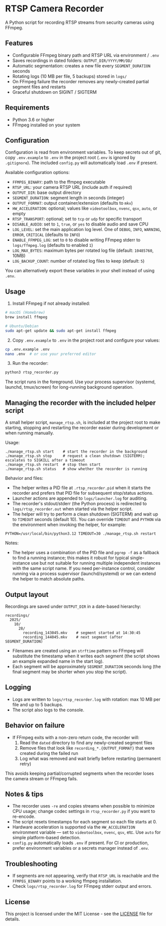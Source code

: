 # RTSP Camera Recorder

A Python script for recording RTSP streams from security cameras using FFmpeg.

## Features

- Configurable FFmpeg binary path and RTSP URL via environment / `.env`
- Saves recordings in dated folders: `OUTPUT_DIR/YYYY/MM/DD/`
- Automatic segmentation: creates a new file every `SEGMENT_DURATION` seconds
- Rotating logs (10 MB per file, 5 backups) stored in `logs/`
- On FFmpeg failure the recorder removes any newly-created partial segment files and restarts
- Graceful shutdown on SIGINT / SIGTERM

## Requirements

- Python 3.6 or higher
- FFmpeg installed on your system

## Configuration

Configuration is read from environment variables. To keep secrets out of git,
copy `.env.example` to `.env` in the project root (`.env` is ignored by `.gitignore`).
The included `config.py` will automatically load `.env` if present.

Available configuration options:

- `FFMPEG_BINARY`: path to the ffmpeg executable
- `RTSP_URL`: your camera RTSP URL (include auth if required)
- `OUTPUT_DIR`: base output directory
- `SEGMENT_DURATION`: segment length in seconds (integer)
- `OUTPUT_FORMAT`: output container/extension (defaults to `mkv`)
- `HW_ACCELERATION`: optional; values like `videotoolbox`, `nvenc`, `qsv`, `auto`, or empty
- `RTSP_TRANSPORT`: optional; set to `tcp` or `udp` for specific transport
- `DISABLE_AUDIO`: set to `1`, `true`, or `yes` to disable audio and save CPU
 - `LOG_LEVEL`: set the main application log level. One of `DEBUG`, `INFO`, `WARNING`, `ERROR`, `CRITICAL` (defaults to `INFO`)
 - `ENABLE_FFMPEG_LOG`: set to `0` to disable writing FFmpeg stderr to `logs/ffmpeg.log` (defaults to enabled `1`)
 - `LOG_MAX_BYTES`: maximum bytes per rotated log file (default: `10485760`, 10MB)
 - `LOG_BACKUP_COUNT`: number of rotated log files to keep (default: `5`)

You can alternatively export these variables in your shell instead of using
`.env`.

## Usage

1. Install FFmpeg if not already installed:

```bash
# macOS (Homebrew)
brew install ffmpeg

# Ubuntu/Debian
sudo apt-get update && sudo apt-get install ffmpeg
```

2. Copy `.env.example` to `.env` in the project root and configure your values:
```bash
cp .env.example .env
nano .env  # or use your preferred editor
```

3. Run the recorder:

```bash
python3 rtsp_recorder.py
```

The script runs in the foreground. Use your process supervisor (systemd,
launchd, tmux/screen) for long-running background operation.

Managing the recorder with the included helper script
----------------------------------------------------

A small helper script, `manage_rtsp.sh`, is included at the project root to
make starting, stopping and restarting the recorder easier during
development or when running manually.

Usage:

```
./manage_rtsp.sh start    # start the recorder in the background
./manage_rtsp.sh stop     # request a clean shutdown (SIGTERM); escalates to SIGKILL after a timeout
./manage_rtsp.sh restart  # stop then start
./manage_rtsp.sh status   # show whether the recorder is running
```

Behavior and files:

- The helper writes a PID file at `.rtsp_recorder.pid` when it starts the
  recorder and prefers that PID file for subsequent stop/status actions.
- Launcher actions are appended to `logs/launcher.log` for auditing.
- The recorder's stdout/stderr (the Python process) is redirected to
  `logs/rtsp_recorder.out` when started via the helper script.
- The helper will try to perform a clean shutdown (SIGTERM) and wait up to
  `TIMEOUT` seconds (default 10). You can override `TIMEOUT` and `PYTHON` via
  the environment when invoking the helper, for example:

```
PYTHON=/usr/local/bin/python3.12 TIMEOUT=30 ./manage_rtsp.sh restart
```

Notes:

- The helper uses a combination of the PID file and `pgrep -f` as a fallback
  to find a running instance; this makes it robust for typical single-instance
  use but not suitable for running multiple independent instances with the
  same script name. If you need per-instance control, consider running via a
  process supervisor (launchd/systemd) or we can extend the helper to match
  absolute paths.


## Output layout

Recordings are saved under `OUTPUT_DIR` in a date-based hierarchy:

```
recordings/
  2025/
    10/
      28/
        recording_143045.mkv    # segment started at 14:30:45
        recording_144045.mkv    # next segment (after SEGMENT_DURATION)
```

- Filenames are created using an `strftime` pattern so FFmpeg will substitute
  the timestamp when it writes each segment (the script shows an example
  expanded name in the start log).
- Each segment will be approximately `SEGMENT_DURATION` seconds long (the
  final segment may be shorter when you stop the script).

## Logging

- Logs are written to `logs/rtsp_recorder.log` with rotation: max 10 MB per
  file and up to 5 backups.
- The script also logs to the console.

## Behavior on failure

- If FFmpeg exits with a non-zero return code, the recorder will:
  1. Read the `dated` directory to find any newly-created segment files
  2. Remove files that look like `recording_*.{OUTPUT_FORMAT}` that were
     created during the failed run
  3. Log what was removed and wait briefly before restarting (permanent retry)

This avoids keeping partial/corrupted segments when the recorder loses the
camera stream or FFmpeg fails.

## Notes & tips

- The recorder uses `-re` and copies streams when possible to minimize CPU
  usage; change codec settings in `rtsp_recorder.py` if you want to re-encode.
- The script resets timestamps for each segment so each file starts at 0.
- Hardware acceleration is supported via the `HW_ACCELERATION` environment
  variable — set to `videotoolbox`, `nvenc`, `qsv`, etc. Use `auto` for
  simple platform-based detection.
- `config.py` automatically loads `.env` if present. For CI or production,
  prefer environment variables or a secrets manager instead of `.env`.

## Troubleshooting

- If segments are not appearing, verify that `RTSP_URL` is reachable and the
  `FFMPEG_BINARY` points to a working ffmpeg installation.
- Check `logs/rtsp_recorder.log` for FFmpeg stderr output and errors.

## License

This project is licensed under the MIT License - see the [LICENSE](LICENSE) file for details.